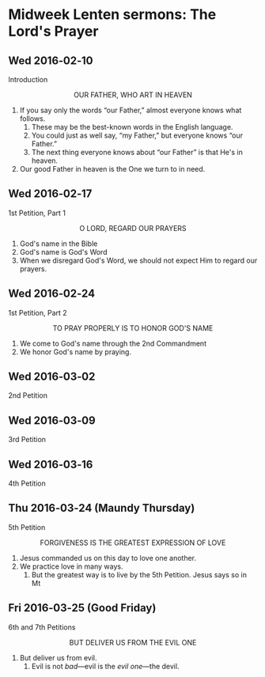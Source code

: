 <head>
<meta charset="utf-8">
<style>
th { text-align: center; font-weight: bold; vertical-align: baseline; border: 3px solid blue; }
td { border: 1px solid black; padding: 10px; }
.h { visibility: hidden; }
</style>
<title>Lord's Prayer</title>
</head>

# Midweek Lenten sermons: The Lord's Prayer

## Wed 2016‑02‑10

Introduction

<center>OUR FATHER, WHO ART IN HEAVEN</center>

1. If you say only the words “our Father,” almost everyone knows what follows.
    1. These may be the best-known words in the English language.
    2. You could just as well say, “my Father,” but everyone knows “our Father.”
    3. The next thing everyone knows about “our Father” is that He's in heaven.
1. Our good Father in heaven is the One we turn to in need.

## Wed 2016‑02‑17

1st Petition, Part 1

<center>O LORD, REGARD OUR PRAYERS</center>

1. God's name in the Bible
1. God's name is God's Word
1. When we disregard God's Word, we should not expect Him to regard our prayers.

## Wed 2016‑02‑24

1st Petition, Part 2

<center>TO PRAY PROPERLY IS TO HONOR GOD'S NAME</center>

1. We come to God's name through the 2nd Commandment
1. We honor God's name by praying.

## Wed 2016‑03‑02

2nd Petition

## Wed 2016‑03‑09

3rd Petition

## Wed 2016‑03‑16

4th Petition

## Thu 2016‑03‑24 (Maundy Thursday)

5th Petition


<center>FORGIVENESS IS THE GREATEST EXPRESSION OF LOVE</center>

1. Jesus commanded us on this day to love one another.
1. We practice love in many ways.
    1. But the greatest way is to live by the 5th Petition. Jesus says so in Mt 

## Fri 2016‑03‑25 (Good Friday)

6th and 7th Petitions

<center>BUT DELIVER US FROM THE EVIL ONE</center>

1. But deliver us from evil.
    1. Evil is not _bad_—evil is the _evil one_—the devil.
